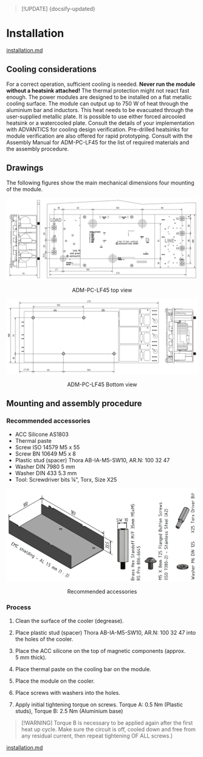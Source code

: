 > [!UPDATE] {docsify-updated}
# Installation

[installation.md](../common/installation_unpacking.md ':include')

## Cooling considerations

For a correct operation, sufficient cooling is needed. **Never run the module without a heatsink attached!** The thermal protection might not react fast enough.
The power modules are designed to be installed on a flat metallic cooling surface. The module can output up to 750 W of heat through the aluminium bar and inductors. This heat needs to be evacuated through the user-supplied metallic plate. It is possible to use either forced aircooled heatsink or a watercooled plate. Consult the details of your implementation with ADVANTICS for cooling design verification. Pre-drilled heatsinks for module verification are also offered for rapid prototyping.
Consult with the Assembly Manual for ADM-PC-LF45 for the list of required materials and the assembly procedure.

## Drawings

The following figures show the main mechanical dimensions four mounting of the module.

![afe top view](images/top_view.png ':size=60%')
<figcaption style="text-align: center">ADM-PC-LF45 top view</figcaption>

![heat flow](images/bottom_view.png ':size=60%')
<figcaption style="text-align: center">ADM-PC-LF45 Bottom view</figcaption>

## Mounting and assembly procedure

### Recommended accessories <!-- {docsify-ignore} -->
- ACC Silicone AS1803
- Thermal paste
- Screw ISO 14579 M5 x 55
- Screw BN 10649 M5 x 8
- Plastic stud (spacer) Thora AB-IA-M5-SW10, AR.N: 100 32 47
- Washer DIN 7980 5 mm
- Washer DIN 433 5.3 mm
- Tool: Screwdriver bits ¼”, Torx, Size X25

![heat flow](images/accessories.png ':size=50%')
<figcaption style="text-align: center">Recommended accessories</figcaption>


### Process <!-- {docsify-ignore} -->
1. Clean the surface of the cooler (degrease).
2. Place plastic stud (spacer) Thora AB-IA-M5-SW10, AR.N: 100 32 47 into the holes of the cooler.
3. Place the ACC silicone on the top of magnetic components (approx. 5 mm thick).
4. Place thermal paste on the cooling bar on the module.

5. Place the module on the cooler.

6. Place screws with washers into the holes.


7. Apply initial tightening torque on screws. Torque A: 0.5 Nm (Plastic studs), Torque B: 2.5 Nm (Aluminium base)

>[!WARNING] Torque B is necessary to be applied again after the first heat up cycle. Make sure the circuit is off, cooled down and free from any 
residual current, then repeat tightening OF ALL screws.)

[installation.md](../common/installation_cabling.md ':include')


